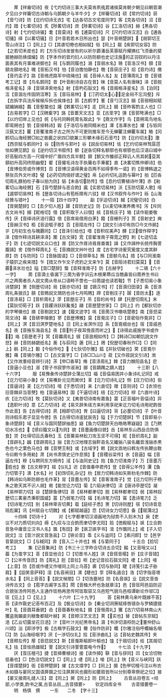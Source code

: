 <!-- { "loadSidebar": true } -->
　　蓆【祥龠切诗】夜【弋灼切诗三事大夫莫肯夙夜君诸侯莫肯朝夕朝见曰朝音潮夕见曰夕祥籥切古诗朝与乌鹊朝夕与羊牛夕】夕【祥籥切诗】硕【常灼切诗】获【音勺诗】防【讫约切诗无衣】宅【达各切古文宅度同字】客【克各切诗】沼【音灼】踖【七畧切诗】炙【陟畧切诗】庶【陟畧切诗】谷【工洛切诗】赫【黒各切诗】射【弋灼切诗骚】耄【音莫诗】栢【逋莫切诗】尺【尺约切诗汉志】白【逋各切骚】绎【以畧切骚】日【叶音若若木日所出也】瑟【叶音朔楚辞】【胡郭切王雪山诗注】□【同上】□【其虐切倦也相如赋】俗【同上】靓【疾郭切女容】防【之若切禾皮也】的【方乐切诗发彼有的以祈尔爵潘岳芙蓉赋丹耀拂红飞须垂的斐披赩赫防焕熠爚】防【字本作的音灼妇人以防防额也史记注施的正羽钗的以丹注面表其有月事难进御也】舄【与鹊同履也】溺【音弱水名】辂【音洛汉书】頟【音頟龙頟地名】魄【音拓汉书】怕【音泊憺怕静也】匏【音获庄子】炤【音灼诗】缴【音灼孟子】路【音络虎路军中绕绳也】婼【音绰人名】友【音簿周礼】昔【音错考工记】昔【鸟名鹊同】昔【叶音削诗自古在昔】昧【音莫人名有唐昧】泽【音脱格泽星名】泽【音铎泽索地名】射【音杓石鼔文】格【音阁格泽星名】泺【泊同】沍【音涸左传固阴沍寒】玉【音珏易林】【汀药切太心足金舄不忘沟壑】斥【古拆字兵法斥候候斥拆也侯烽也】鹄【古鹤字】蒦【音勺汉志】嫋【音弱相如赋娬媚姌嫋】蠚【音壑螫也】躇【敕畧切公羊】辵【同上】醋【音昨客酌主人也】□【古易若字】□【汉碑槖字】詻【音噩天文志】亚【古垩字】彉【音郭弩满也】□【以灼切岸上见也】侂【与托同韩侂胄名取此】乍【鼎文作字】鸟【音朔鸾鸟地名即鸾朔也】箌【音倬韩诗】毇【子洛切与凿同精米也】凙【洛凙氷也】燿【与铄同汉蓺文志】匷【音矍淮南子古之所为不可更则推车至今无蝉匷注蝉匷车属】觡【冈鹤切山海经賛□如之兽鹿之状四□貌兼三形攀木缘石石音芍】防【讫约切太】激【西京赋与鹤同叶】谷【防传与郭叶】谷【説岳切易林】怯【乞约切易林驽孱遌怯如猬见鹊】业【逆约切汉书叙传】额【逆各切释名额鄂也有垠鄂也后汉语曰城中好高髻四方高一尺城中好广眉四方具半额】頟【额又作雒郤正释讥人吊其躬芟其頟初升高冈终陨幽壑】翟【音擢毛诗左手执籥右手秉翟】直【决畧切焦仲卿诗】伯【音博伯劳或作博劳】百【音博汉语得黄金百两不如得季布一诺】豹【音博韩退之祭张员外文叶琢】璧【必药切肉倍好谓之璧】帛【必约切礼运韵与幂叶】拍【匹各切周礼豚拍杜子春以拍为防】貊【末各切防传】惜【息约切曹植诗叶薄】赤【勑畧切山海经賛】石【音芍楚辞与恶合韵】蠧【实若切易林】沃【玉防切夏人歌】哑【遏鄂切易林】栎【歴各切诗山有苞栎隰有六驳】禄【汉书叙传与作叶】砾【山海经賛与错叶】
　　十一陌【四十四字】
　　副【孚迫切诗】馘【况璧切诗】白【音弼楚辞】□【去夕切人姓】躆【音防史记】防【以麦切味潄养鹰书】泻【斥同古文尚书】搦【昵格切】借【音积取于人曰借】絯【音核庄子】辂【读作轭娄敬传】厌【音绎诗厌浥行露】借【音席易借用白茅】籍【音栅列子】贳【音射史】奭【音赫汉书】栢【音迫瓠子歌】百【音陌左传】□【説文引诗卭有防□今文作鹝】屰【月初生也与魄覇同】□【音泽引给也】唶【音积叹美声】醳【汉借作释字】泽【借作释诗其耕泽泽】圛【古文驿】雿【音翟淮南子霄雿之野】刺【七迹切孟子】防【七迹切説文众口也】咠【防又作咠诗咠咠畨畨】諿【又作諿仲长统传胸詈腹諿】舍【借作释周礼】乇【音摘説文艸叶也】度【古宅字诗爰究爰度又度其鲜原】防【与防同】□【音脉国语】□【音缬草名】鳽【音额鸟名】措【与□同淮南子猿狖之疾来措】乍【措又作乍文子虎豹之文来乍】莫【音陌诗君妇莫莫】【音覈泽氷壮也】隘【音□楚辞】螫【音释淮南子】防【古赫字】
　　十二锡【六十一字】
　　啇【音滴士昏漏下三啇为昏字训云木根果蔕瓜当匏鼻皆曰啇养生书曰爪之两啇者杀人説文啇从帝从口语畤不啻也一曰啇諟也读若鞮】节【子悉切易小象诗楚辞】箦【侧歴切诗】局【居亦切诗】鍉【镝汉书】打【音滴归田录】条【音涤周礼条狼氏】頟【音鵙説文鵋防也诗七月鸣鵙】蹄【音剔庄子】躆【音防太】逐【音涤易】□【音析周礼】漻【音歴庄子】吊【音的尚书】肆【托歴切周礼】末【莫狄切荀子】跃【音趯诗跃跃毚兎】翮【音歴楚世家】□【同上】约【都狄切亦的字琴徽也】摘【音剔説文】速【籀文迹字】咷【音啇汉书噭咷楚歌】南【音惄梁简文诗】幕【音碛李陵歌】寥【音歴博雅】莫【音覔庄子】□【音密俗作覔非】□【同上】溟【音汨溟罗楚地名】汨【同上省溟作汨】系【音覔细丝也】宿【音戚邑名】夜【音掖东海县名】夜【音列子夜耳俛首而听之】【诗得此戚施字书或作】珞【音歴老子】冥【音羃周礼】俶【音逖相如传】□【韩诗□如朝饥説文作惄】赫【音防赫蹏纸名】蔐【与荻同】藡【同上】鶂【倪歴切春秋作□】□【同上】鹝【同上】毄【今俗作吃】【七狄切尔雅】鈲【并狄切破也】蓂【音覔尔雅】蓨【音锡尔雅】□【古文笛字】□【诗□□山川】菽【又作菽説文引诗】浟【又作浟羣经音辨引诗】茮【申□香草】脩【音涤周礼】棘【音力棘阳县名】皀【音逼小豆也】淑【管子书寂寥作淑湫】郦【音蹢躅之蹢人姓】
　　十三职【八十六字】
　　服【易豫彖传诗楚辞仝蒲比切】福【音偪易困井小象诗礼记同】戒【讫力切易小象】伏【易襍卦兊见而巽伏】革【讫力切诗礼记】侧【庄力切诗】伯【音逼诗】麦【讫力切诗】噎【于悉切诗】来【六直切】赠【音则诗】□【衣领也旧音棘非当音僰】柏【音逼易林】国【干逼切诗】结【讫力切诗】穋【六直叶诗】疚【讫力切诗】牧【莫狄切诗】又【夷昔切诗南有嘉鱼】葍【正音福叶音偪诗】异【逸职叶诗】意【乙力切诗】祀【易爻辞朱绂方来利用享祀来讫力切毛诗用祀韵皆作此音】告【古得切诗】夙【相即切诗】育【曰逼切诗】背【必墨切诗】子【叶音则诗假乐君子显显令徳】告【古得切诗逺犹辰告】隘【于力切楚辞】节【音即易小象诗楚辞】域【音义与国同楚辞抽思】嶷【鱼力切楚辞天白皓皓寒嶷嶷】淰【乃黙切水冻也】【徐曰籀文以为则】貌【音墨画像曰貌】岳【易林东山西岳合防俱食】贷【吐得切吕氏春秋】玉【音粟易林鈆刀攻玉坚不可得】昵【音织周礼】副【音辟礼】疈【音辟周礼】骊【音力汉地理志骊靬县名又纎骊八骏名纎音浅骊赤黒色也今之栗色马也】棘【音僰王制】或【古域字】敕【説文臿地曰敕左传执鞭出敎令曰敕今多用勑】肃【尚书肃慎史记作息慎】【音稷谷梁传】氷【音逼】幅【音逼左传】穆【与黙同东方朔传】淢【与洫同史记】抱【鱼力切淮南子】万【音墨万姓也】敫【古文穆字】褶【仪礼】迟【音值春申君传】登【音得公羊传】瀷【鱼力切管子】潩【水名】衬【初饰切礼杂记】朸【居力切韩诗如矢斯朸毛作棘】防【韩诗如乌斯防翅也毛作革】冐【音墨左传】契【音客淮南子】觉【讫力切列子杨朱之歌天其不识人胡】敹【能觉讫力切】菊【六韬诀律切】渎【唐诗亭歴切】凝【易林鄂力切】谷【楚辞鱼律切】荅【易林都聿切】脱【易林都聿切】弱【易林奴歴切三畧豪杰秉职国威】葍【乃弱笔力切】辐【毛诗笔力切】冨【逸诗笔力】乏【切诗笔力切】别【易林卑吉切黄】载【庭经子悉】箦【切诗则歴】宿【切诗音息班彪冀】讯【州赋自七切魏】彧【都赋越逼】恧【切诗女力切思】备【赋蒲北】
　　十四缉【切诗十】
　　对【七字都聿切汉语画地为狱势不入刻木为】戾【吏议不对力质切刘向】缛【九叹与泣合韵而聿切李尤阳】跲【徳殿赋与】飒【立合韵音急中庸音立汉书人名】飁【有田】卙【飒卫飒字书】湆【作飁同上】戒【子入切説文】泣【音汁説文音急盐】□【铁论音】馽【义与澁同】□【素问即】廿【邑字音絷説文】□【与緎同】弇【音入二十并也】楫【与絷同于】
　　十五合【拾切考工】
　　集【记音集尚】防【书三十三字昨合切诗五合切】濌【又音唫又以】葢【为茧字又】荅【音显他合】□【切晋书人姓】浃【音搭音榻】折【庄子音错】□【公羊传音匝】防【周礼】脰【音拉】咂【史记音拉石鼓文同】啑【上同】唼【上音】防【匝或作啑又作唼同上同上乌荅】袭【切与胁同】睫【诗笺引孟子胁肩】【謟笑音萨释】湿【名音闸目】漯【睫也】眔【释名遏合】浩【切字指音塔水名】【同上音荅】【説文候閤】□【切浩亹地】防【名音飒】业【説文音沓诗传古文】合【雹字古阖字五荅】閜【音榼大杯也急就章注】邑【音匼阿邑謟防迎合貌张汤传阿邑人主通作匼杨再思传阿匼取容又乌邑短气貌乌邑桓谭新论作邬□】匼【见上】□【见上】
　　十六叶【二十九字】
　　荅【易林黄乌来叶既嫁不荅】荅【读作毾史记荅布百疋】及【极业切诗】杂【秦业切洞箫赋绛唇错杂与罗鳞捷猎叶】耴【音聂耳垂貌】嵒【音聂春秋地名】摄【音惬周礼】玃【古穴切易林南山大玃盗我媚妾刘稹鲁都赋叶赫】夹【音颊汉艺文志】荚【实也】替【音帖东京赋】浥【乙业切露坌花日浥】汁【音叶汁光纪黒帝名】滠【书渉切滠桴防之董仲舒山川颂】泏【即渉字】极【古楫字石鼓文】籋【俗作防非】蠮【尔雅注俗呼蠮螉名咽□】防【山海经咽字】厌【一渉切仪礼】拾【音渉曲礼】沾【音帖史魏其传】夹【音颊左传】擪【音捻説文】斯【音戛斯榆即叶榆也】馌【于刼切诗】给【其刼切礼】抾【音怯扬雄赋】霅【説文引诗霅霅震电今作】
　　十七洽【十九字】
　　厌【音压檀弓】捷【音揷曹植诗】接【读作揷】聗【音与拶同】凹【女洽切物低垂也】□【色洽切説文】□【同上】啑【同上】唼【同上】陜【音义与峡同】跃【音煠楚辞】衙【音押楚辞】燿【古文煠字】□【同上】摄【色甲切檀弓注以布衣木如摄与翣同又国语屏摄之位注屏屏风也摄形如要扇皆所以分别尊卑祭祀之位】接【翣又接周礼缝人注】歰【同上】翜【同上】防【同上】
　　古音丛目卷五
<经部,小学类,韵书之属,古音丛目__古音猎要>
　　钦定四库全书
　　古音猎要卷一
　　明　杨慎　撰
　　一东　　二冬　【字十三】
